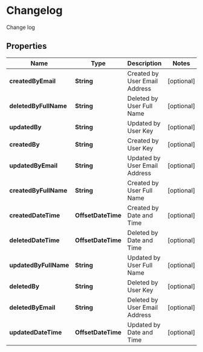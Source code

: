 

# Changelog

Change log

## Properties

| Name | Type | Description | Notes |
|------------ | ------------- | ------------- | -------------|
|**createdByEmail** | **String** | Created by User Email Address |  [optional] |
|**deletedByFullName** | **String** | Deleted by User Full Name |  [optional] |
|**updatedBy** | **String** | Updated by User Key |  [optional] |
|**createdBy** | **String** | Created by User Key |  [optional] |
|**updatedByEmail** | **String** | Updated by User Email Address |  [optional] |
|**createdByFullName** | **String** | Created by User Full Name |  [optional] |
|**createdDateTime** | **OffsetDateTime** | Created by Date and Time |  [optional] |
|**deletedDateTime** | **OffsetDateTime** | Deleted by Date and Time |  [optional] |
|**updatedByFullName** | **String** | Updated by User Full Name |  [optional] |
|**deletedBy** | **String** | Deleted by User Key |  [optional] |
|**deletedByEmail** | **String** | Deleted by User Email Address |  [optional] |
|**updatedDateTime** | **OffsetDateTime** | Updated by Date and Time |  [optional] |



